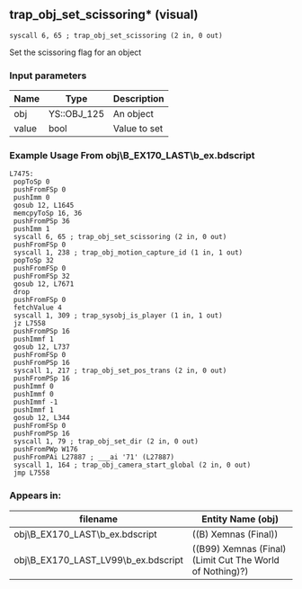 ## trap_obj_set_scissoring* (visual)

`syscall 6, 65 ; trap_obj_set_scissoring (2 in, 0 out)`

Set the scissoring flag for an object

### Input parameters
| Name | Type | Description
|------|------|------------
| obj   | YS::OBJ_125   | An object
| value   | bool   | Value to set


### Example Usage From obj\B_EX170_LAST\b_ex.bdscript
```plaintext
L7475:
 popToSp 0
 pushFromFSp 0
 pushImm 0
 gosub 12, L1645
 memcpyToSp 16, 36
 pushFromPSp 36
 pushImm 1
 syscall 6, 65 ; trap_obj_set_scissoring (2 in, 0 out)
 pushFromFSp 0
 syscall 1, 238 ; trap_obj_motion_capture_id (1 in, 1 out)
 popToSp 32
 pushFromFSp 0
 pushFromFSp 32
 gosub 12, L7671
 drop 
 pushFromFSp 0
 fetchValue 4
 syscall 1, 309 ; trap_sysobj_is_player (1 in, 1 out)
 jz L7558
 pushFromPSp 16
 pushImmf 1
 gosub 12, L737
 pushFromFSp 0
 pushFromPSp 16
 syscall 1, 217 ; trap_obj_set_pos_trans (2 in, 0 out)
 pushFromPSp 16
 pushImmf 0
 pushImmf 0
 pushImmf -1
 pushImmf 1
 gosub 12, L344
 pushFromFSp 0
 pushFromPSp 16
 syscall 1, 79 ; trap_obj_set_dir (2 in, 0 out)
 pushFromPWp W176
 pushFromPAi L27887 ; ___ai '71' (L27887)
 syscall 1, 164 ; trap_obj_camera_start_global (2 in, 0 out)
 jmp L7558
```


### Appears in:
| filename | Entity Name (obj)
|----------|-------------
| obj\B_EX170_LAST\b_ex.bdscript       | ((B) Xemnas (Final))          
| obj\B_EX170_LAST_LV99\b_ex.bdscript       | ((B99) Xemnas (Final) (Limit Cut The World of Nothing)?)          



